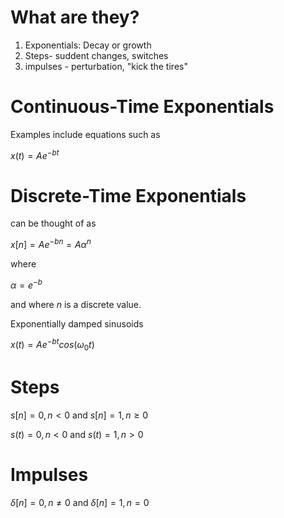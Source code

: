# What are they?

1) Exponentials: Decay or growth
2) Steps- suddent changes, switches
3) impulses - perturbation, "kick the tires" 



# Continuous-Time Exponentials

Examples include equations such as 

$x(t)=Ae^{-bt}$


# Discrete-Time Exponentials

can be thought of as

$x[n]=Ae^{-bn}=A\alpha^n$

where 

$\alpha=e^{-b}$

and where $n$ is a discrete value. 


Exponentially damped sinusoids

$x(t)=Ae^{-bt}cos(\omega_0t)$


Steps
=======

$s[n]=0, n < 0$ and $s[n]=1, n\geq 0$

$s(t)=0, n < 0$ and $s(t)=1, n >0$



Impulses 
=========

$\delta[n]=0, n\neq0$ and $\delta[n]=1,n=0$




